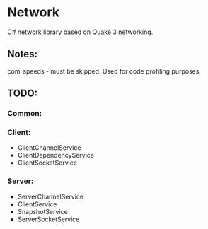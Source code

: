 # Network
C# network library based on Quake 3 networking.

## Notes:
com_speeds - must be skipped. Used for code profiling purposes.

## TODO:

### Common:

### Client:
- ClientChannelService
- ClientDependencyService
- ClientSocketService

### Server:
- ServerChannelService
- ClientService
- SnapshotService
- ServerSocketService